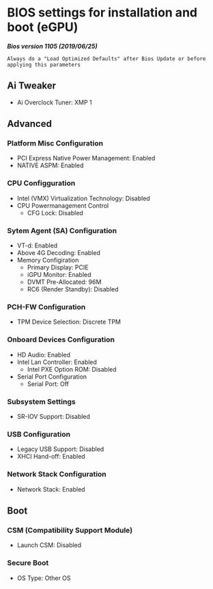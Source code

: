 # BIOS settings for installation and boot (eGPU)

***Bios version 1105 (2019/06/25)***

````
Always do a "Load Optimized Defaults" after Bios Update or before applying this parameters
````

## Ai Tweaker

* Ai Overclock Tuner: XMP 1

## Advanced

### Platform Misc Configuration

* PCI Express Native Power Management: Enabled
* NATIVE ASPM: Enabled

### CPU Configguration

* Intel (VMX) Virtualization Technology: Disabled
* CPU Powermanagement Control
	* CFG Lock: Disabled

### Sytem Agent (SA) Configuration

* VT-d: Enabled
* Above 4G Decoding: Enabled
* Memory Configiration
	* Primary Display: PCIE
	* iGPU Monitor: Enabled
	* DVMT Pre-Allocated: 96M
	* RC6 (Render Standby): Disabled

### PCH-FW Configuration

* TPM Device Selection: Discrete TPM

### Onboard Devices Configuration

* HD Audio: Enabled
* Intel Lan Controller: Enabled
	* Intel PXE Option ROM: Disabled
* Serial Port Configuration
	* Serial Port: Off

### Subsystem Settings

* SR-IOV Support: Disabled

### USB Configuration

* Legacy USB Support: Disabled
* XHCI Hand-off: Enabled

### Network Stack Configuration

* Network Stack: Enabled

## Boot

### CSM (Compatibility Support Module)

* Launch CSM: Disabled

### Secure Boot

* OS Type: Other OS
